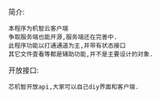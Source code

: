 简介:

	本程序为机智云客户端
	争取服务端也能开源,服务端还在完善中.
	此程序功能以打通通道为主,并带有状态接口
	其它文件查看等都是辅助功能,并不是主要设计的对象.

开放接口:
    
    芯机智开放api,大家可以自己diy界面和客户端.

